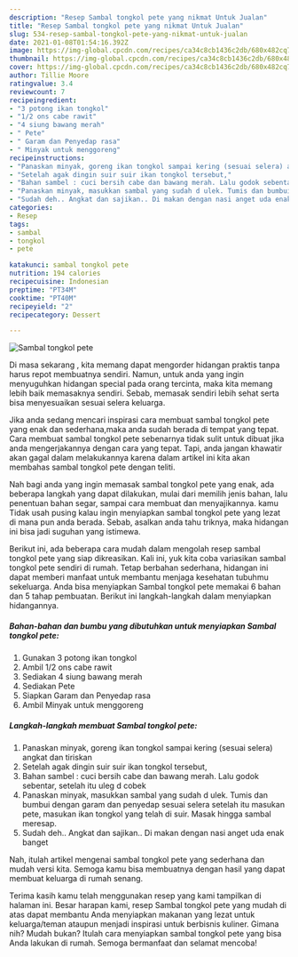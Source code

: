 ```yaml
---
description: "Resep Sambal tongkol pete yang nikmat Untuk Jualan"
title: "Resep Sambal tongkol pete yang nikmat Untuk Jualan"
slug: 534-resep-sambal-tongkol-pete-yang-nikmat-untuk-jualan
date: 2021-01-08T01:54:16.392Z
image: https://img-global.cpcdn.com/recipes/ca34c8cb1436c2db/680x482cq70/sambal-tongkol-pete-foto-resep-utama.jpg
thumbnail: https://img-global.cpcdn.com/recipes/ca34c8cb1436c2db/680x482cq70/sambal-tongkol-pete-foto-resep-utama.jpg
cover: https://img-global.cpcdn.com/recipes/ca34c8cb1436c2db/680x482cq70/sambal-tongkol-pete-foto-resep-utama.jpg
author: Tillie Moore
ratingvalue: 3.4
reviewcount: 7
recipeingredient:
- "3 potong ikan tongkol"
- "1/2 ons cabe rawit"
- "4 siung bawang merah"
- " Pete"
- " Garam dan Penyedap rasa"
- " Minyak untuk menggoreng"
recipeinstructions:
- "Panaskan minyak, goreng ikan tongkol sampai kering (sesuai selera) angkat dan tiriskan"
- "Setelah agak dingin suir suir ikan tongkol tersebut,"
- "Bahan sambel : cuci bersih cabe dan bawang merah. Lalu godok sebentar, setelah itu uleg d cobek"
- "Panaskan minyak, masukkan sambal yang sudah d ulek. Tumis dan bumbui dengan garam dan penyedap sesuai selera setelah itu masukan pete, masukan ikan tongkol yang telah di suir. Masak hingga sambal meresap."
- "Sudah deh.. Angkat dan sajikan.. Di makan dengan nasi anget uda enak banget"
categories:
- Resep
tags:
- sambal
- tongkol
- pete

katakunci: sambal tongkol pete 
nutrition: 194 calories
recipecuisine: Indonesian
preptime: "PT34M"
cooktime: "PT40M"
recipeyield: "2"
recipecategory: Dessert

---
```



![Sambal tongkol pete](https://img-global.cpcdn.com/recipes/ca34c8cb1436c2db/680x482cq70/sambal-tongkol-pete-foto-resep-utama.jpg)

Di masa  sekarang , kita memang dapat mengorder hidangan praktis tanpa harus repot membuatnya sendiri. Namun, untuk anda yang ingin menyuguhkan hidangan special pada orang tercinta, maka kita memang lebih baik memasaknya sendiri. Sebab, memasak sendiri lebih sehat serta bisa menyesuaikan sesuai selera keluarga.

Jika anda sedang mencari inspirasi cara membuat sambal tongkol pete yang enak dan sederhana,maka anda sudah berada di tempat yang tepat. Cara membuat sambal tongkol pete  sebenarnya tidak sulit untuk dibuat jika anda mengerjakannya dengan cara yang tepat. Tapi, anda jangan khawatir akan gagal dalam melakukannya 
karena dalam artikel ini kita akan membahas sambal tongkol pete dengan teliti.  



Nah bagi anda yang ingin memasak sambal tongkol pete yang enak, ada beberapa langkah yang dapat dilakukan, mulai dari memilih jenis bahan, lalu penentuan bahan segar, sampai cara membuat dan menyajikannya. kamu Tidak usah pusing kalau ingin menyiapkan sambal tongkol pete yang lezat di mana pun anda berada. Sebab, asalkan anda  tahu triknya, maka hidangan ini bisa jadi suguhan yang istimewa.

Berikut ini, ada beberapa cara mudah dalam mengolah resep sambal tongkol pete yang siap dikreasikan. Kali ini, yuk kita coba variasikan sambal tongkol pete sendiri di rumah. Tetap berbahan sederhana, hidangan ini dapat memberi manfaat untuk membantu menjaga kesehatan tubuhmu sekeluarga. Anda bisa menyiapkan Sambal tongkol pete memakai 6 bahan dan 5 tahap pembuatan. Berikut ini langkah-langkah dalam menyiapkan hidangannya.

<!--inarticleads1-->

##### Bahan-bahan dan bumbu yang dibutuhkan untuk menyiapkan Sambal tongkol pete:

1. Gunakan 3 potong ikan tongkol
1. Ambil 1/2 ons cabe rawit
1. Sediakan 4 siung bawang merah
1. Sediakan  Pete
1. Siapkan  Garam dan Penyedap rasa
1. Ambil  Minyak untuk menggoreng




<!--inarticleads2-->

##### Langkah-langkah membuat Sambal tongkol pete:

1. Panaskan minyak, goreng ikan tongkol sampai kering (sesuai selera) angkat dan tiriskan
1. Setelah agak dingin suir suir ikan tongkol tersebut,
1. Bahan sambel : cuci bersih cabe dan bawang merah. Lalu godok sebentar, setelah itu uleg d cobek
1. Panaskan minyak, masukkan sambal yang sudah d ulek. Tumis dan bumbui dengan garam dan penyedap sesuai selera setelah itu masukan pete, masukan ikan tongkol yang telah di suir. Masak hingga sambal meresap.
1. Sudah deh.. Angkat dan sajikan.. Di makan dengan nasi anget uda enak banget




Nah, itulah artikel mengenai  sambal tongkol pete  yang sederhana dan mudah versi kita. Semoga kamu bisa membuatnya dengan hasil yang dapat membuat keluarga di rumah senang. 

Terima kasih kamu telah menggunakan resep yang kami tampilkan di halaman ini. Besar harapan kami, resep  Sambal tongkol pete yang mudah di atas dapat membantu Anda menyiapkan makanan yang lezat untuk keluarga/teman ataupun menjadi inspirasi untuk berbisnis kuliner. Gimana nih? Mudah bukan? Itulah cara menyiapkan sambal tongkol pete yang bisa Anda lakukan di rumah. Semoga bermanfaat dan selamat mencoba!

